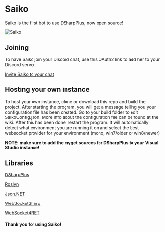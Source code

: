 # Saiko
Saiko is the first bot to use DSharpPlus, now open source!

![Saiko](https://i.imgur.com/emnqJvl.png)

## Joining
To have Saiko join your Discord chat, use this OAuth2 link to add her to your Discord server.

[Invite Saiko to your chat](https://discordapp.com/oauth2/authorize?client_id=176019685471551488&scope=bot)

## Hosting your own instance
To host your own instance, clone or download this repo and build the project. After starting the program, you will get a message telling you your configuration file has been created. Go to your build folder to edit SaikoConfig.json. More info about the configuration file can be found at the wiki. After this has been done, restart the program. It will automatically detect what environment you are running it on and select the best websocket provider for your environment (mono, win7/older or win8/newer)

**NOTE: make sure to add the myget sources for DSharpPlus to your Visual Studio instance!**

## Libraries

[DSharpPlus](https://github.com/NaamloosDT/DSharpPlus)

[Roslyn](https://github.com/dotnet/roslyn)

[Json.NET](https://github.com/JamesNK/Newtonsoft.Json)

[WebSocketSharp](https://github.com/sta/websocket-sharp)

[WebSocket4NET](https://github.com/kerryjiang/WebSocket4Net)

#### Thank you for using Saiko!
